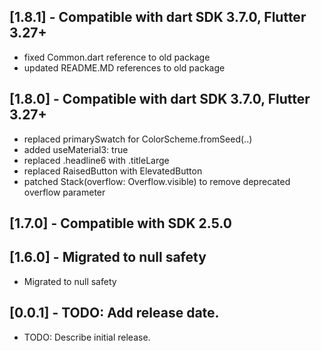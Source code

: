 ## [1.8.1] - Compatible with dart SDK 3.7.0, Flutter 3.27+
* fixed Common.dart reference to old package
* updated README.MD references to old package

## [1.8.0] - Compatible with dart SDK 3.7.0, Flutter 3.27+
* replaced primarySwatch for ColorScheme.fromSeed(..)
* added useMaterial3: true
* replaced .headline6 with .titleLarge
* replaced RaisedButton with ElevatedButton
* patched Stack(overflow: Overflow.visible) to remove deprecated overflow parameter

## [1.7.0] - Compatible with SDK 2.5.0


## [1.6.0] - Migrated to null safety

* Migrated to null safety


## [0.0.1] - TODO: Add release date.

* TODO: Describe initial release.
